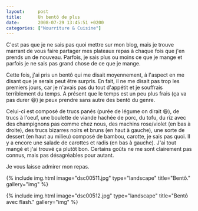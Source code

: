 ```yaml
---
layout:     post
title:      Un bentô de plus
date:       2008-07-29 13:45:51 +0200
categories: ["Nourriture & Cuisine"]
---
```


C'est pas que je ne sais pas quoi mettre sur mon blog, mais je trouve marrant de vous faire partager mes plateaux
repas à chaque fois que j'en prends un de nouveau. Parfois, je sais plus ou moins ce que je mange et parfois je ne
sais pas grand chose de ce que je mange.

<!--more-->

Cette fois, j'ai pris un bentô qui me disait moyennement, à l'aspect en me disant que je serais peut être surpris.
En fait, il ne me disait pas trop les premiers jours, car je n'avais pas du tout d'appétit et je souffrais
terriblement du temps. A présent que le temps est un peu plus frais (ça va pas durer :laughing:) je peux prendre sans
autre des bentô du genre.

Celui-ci est composé de trucs panés (purée de légume on dirait :laughing:), de trucs à l'oeuf, une boulette de viande
hachée de porc, du tofu, du riz avec des champignons pas comme chez nous, des machins rose/violet (en bas à
droite), des trucs bizarres noirs et bruns (en haut à gauche), une sorte de dessert (en haut au milieu) composé de
bambou, carotte, je sais pas quoi. Il y a encore une salade de carottes et radis (en bas à gauche). J'ai tout mangé
et j'ai trouvé ça plutôt bon. Certains goûts ne me sont clairement pas connus, mais pas désagréables pour autant.

Je vous laisse admirer mon repas.

<!-- /assets/images/posts/2008-07-29-un-bento-de-plus/dsc00511.jpg -->
{% include img.html
    image="dsc00511.jpg"
    type="landscape"
    title="Bentô."
    gallery="img"
%}

<!-- /assets/images/posts/2008-07-29-un-bento-de-plus/dsc00512.jpg -->
{% include img.html
    image="dsc00512.jpg"
    type="landscape"
    title="Bentô avec flash."
    gallery="img"
%}

